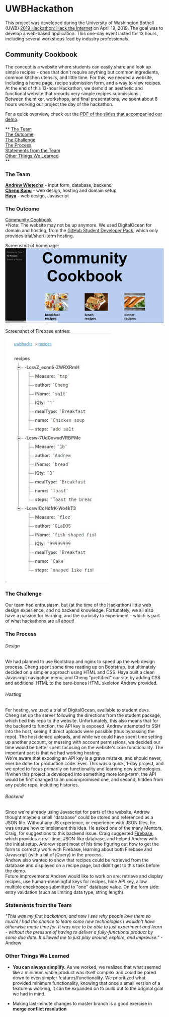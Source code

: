 # UWBHackathon
This project was developed during the University of Washington Bothell (UWB) [2019 Hackathon: Hack the Internet](https://uwbhacks.com/) on April 19, 2019. The goal was to develop a web-based application. This one-day event lasted for 13 hours, including several workshops lead by industry professionals.

## Community Cookbook
The concept is a website where students can easily share and look up simple recipes - ones that don't require anything but common ingredients, common kitchen utensils, and little time. For this, we needed a website, including a home page, recipe submission form, and a way to view recipes.</br>
At the end of this 13-hour Hackathon, we demo'd an aesthetic and functional website that records very simple recipes submissions.</br>
Between the mixer, workshops, and final presentations, we spent about 8 hours working our project the day of the hackathon.</br>

For a quick overview, check out the [PDF of the slides that accompanied our demo](../blob/master/UWBHacks%20Presentation.pdf).

**
[The Team](#the-team)</br>
[The Outcome](#the-outcome)</br>
[The Challenge](#the-challenge)</br>
[The Process](#the-process)</br>
[Statements from the Team](#statements-from-the-team)</br>
[Other Things We Learned](#other-things-we-learned)</br>**

### The Team
[**Andrew Wietecha**](https://github.com/ATecha) - input form, database, backend</br>
[**Cheng Kong**](https://github.com/ChengLoong) - web design, hosting and domain setup</br>
[**Haya**](https://github.com/hayam8) - web design, Javascript</br>

### The Outcome
[Community Cookbook](http://uwbhack.club/)</br>
*Note: The website may not be up anymore. We used DigitalOcean for domain and hosting, from the [GitHub Student Developer Pack](https://education.github.com/pack), which only provides trial/short-term hosting.</br>

Screenshot of homepage:
![Image of home page, showing image links, page text, and navigation menu](https://github.com/ATecha/UWBHackathon/blob/master/img/homepage.jpg?raw=true "Homepage")</br>

Screenshot of Firebase entries: </br>
![Image of a real database entries in Firebase real-time database](https://github.com/ATecha/UWBHackathon/blob/master/img/liveDBdemo.jpg?raw=true "database sample")

### The Challenge
Our team had enthusiasm, but (at the time of the Hackathon) little web design experience, and no backend knowledge. Fortunately, we all also have a passion for learning, and the curiosity to experiment - which is part of what hackathons are all about!

### The Process

###### Design
We had planned to use Bootstrap and nginx to speed up the web design process. Cheng spent some time reading up on Bootstrap, but ultimately decided on a simpler approach using HTML and CSS.
Haya built a clean Javascript navigation menu, and Cheng "prettified" our site by adding CSS and additional HTML to the bare-bones HTML skeleton Andrew provided.

###### Hosting
For hosting, we used a trial of DigitalOcean, available to student devs. Cheng set up the server following the directions from the student package, which tied this repo to the website. Unfortunately, this also means that for the backend to function, the API key is exposed. Andrew attempted to SSH into the host, seeing if direct uploads were possible (thus bypassing the repo). The host denied uploads, and while we could have spent time setting up another account, or messing with account permissions, we decided our time would be better spent focusing on the website's core functionality. The important part is that we had working hosting.</br>
We're aware that exposing an API key is a grave mistake, and should never, ever be done for production code. Ever. This was a quick, 1-day project, and we opted to focus primarily on functionality and learning new technologies. If/when this project is developed into something more long-term, the API would be first changed to an uncompromised one, and second, hidden from any public repo, including histories.

###### Backend
Since we're already using Javascript for parts of the website, Andrew thought maybe a small "database" could be stored and referenced as a JSON file. Without any JS experience, or experience with JSON files, he was unsure how to implement this idea.
He asked one of the many Mentors, Craig, for suggestions to this backend issue. Craig suggested [Firebase](https://firebase.google.com/), which provides a real-time, JSON-like database, and helped Andrew with the initial setup. Andrew spent most of his time figuring out how to get the form to correctly work with Firebase, learning about both Firebase and Javascript (with a bit of jQuery) in the process.</br>
Andrew also wanted to show that recipes could be retrieved from the database and displayed on a recipe page, but didn't get to this task before the demo.</br>
Future improvements Andrew would like to work on are: retrieve and display recipes, use human-meaningful keys for recipes, hide API key, allow multiple checkboxes submitted to "one" database value. On the form side: entry validation (such as limiting data type, string length).

### Statements from the Team
*"This was my first hackathon, and now I see why people love them so much! I had the chance to learn some new technologies I wouldn't have otherwise made time for. It was nice to be able to just experiment and learn - without the pressure of having to deliver a fully-functional product by some due date. It allowed me to just play around, explore, and improvise."* - Andrew

### Other Things We Learned
* **You can always simplify.** As we worked, we realized that what seemed like a minimum viable product was itself complex and could be pared down to even simpler features/functionality. We prioritized what provided minimum functionality, knowing that once a small version of a feature is working, it can be expanded on to build out to the original goal we had in mind.

* Making last-minute changes to master branch is a good exercise in **merge conflict resolution**
